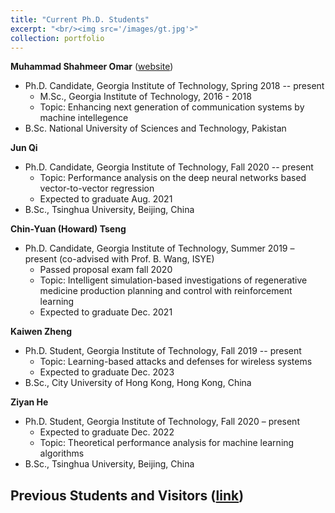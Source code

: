 ```yaml
---
title: "Current Ph.D. Students"
excerpt: "<br/><img src='/images/gt.jpg'>"
collection: portfolio
---
```



**Muhammad Shahmeer Omar** ([website](https://www.linkedin.com/in/shahmeeromar)) 

* Ph.D. Candidate, Georgia Institute of Technology, Spring 2018 -- present
  * M.Sc., Georgia Institute of Technology, 2016 - 2018
  * Topic: Enhancing next generation of communication systems by machine intellegence
* B.Sc. National University of Sciences and Technology, Pakistan


**Jun Qi**

* Ph.D. Candidate, Georgia Institute of Technology,  Fall 2020 -- present
  * Topic: Performance analysis on the deep neural networks based vector-to-vector regression
  * Expected to graduate Aug. 2021
* B.Sc., Tsinghua University, Beijing, China


**Chin-Yuan (Howard) Tseng**

* Ph.D. Candidate, Georgia Institute of Technology, Summer 2019 – present (co-advised with Prof. B. Wang, ISYE)
  * Passed proposal exam fall 2020
  * Topic: Intelligent simulation-based investigations of regenerative medicine production planning and control with reinforcement learning
  * Expected to graduate Dec. 2021

**Kaiwen Zheng**  

* Ph.D. Student, Georgia Institute of Technology, Fall 2019 -- present
  * Topic: Learning-based attacks and defenses for wireless systems
  * Expected to graduate Dec. 2023 
* B.Sc., City University of Hong Kong, Hong Kong, China

**Ziyan He**

* Ph.D. Student, Georgia Institute of Technology, Fall 2020 – present
  * Expected to graduate Dec. 2022
  * Topic: Theoretical performance analysis for machine learning algorithms
* B.Sc., Tsinghua University, Beijing, China

## Previous Students and Visitors  ([link](https://xma-ultra-signals.github.io//portfolio/portfolio-2/))


